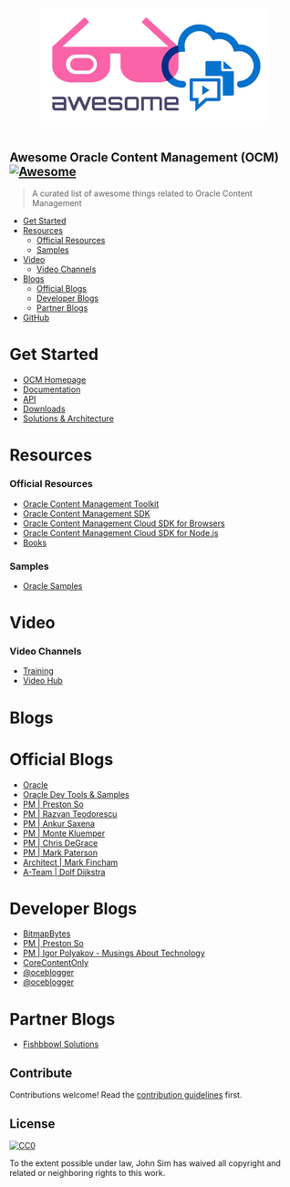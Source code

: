 <p align="center">
  <br>
  <img width="400" src="./awesome.png" alt="logo of awesome-OCM repository">
  <br>
  <br>
</p>

## Awesome Oracle Content Management (OCM) [![Awesome](https://awesome.re/badge.svg)](https://awesome.re)


> A curated list of awesome things related to Oracle Content Management

- [Get Started](#get-started)
- [Resources](#resources)
  - [Official Resources](#official-resources)
  - [Samples](#samples)
- [Video](#video)
  - [Video Channels](#video-channels)
- [Blogs](#resources)
  - [Official Blogs](#official-blogs)
  - [Developer Blogs](#developer-blogs)
  - [Partner Blogs](#partner-blogs)
- [GitHub](#github)

# Get Started
 - [OCM Homepage](https://www.oracle.com/uk/content-management)
 - [Documentation](https://docs.oracle.com/en/cloud/paas/content-cloud/)
 - [API](https://docs.oracle.com/en/cloud/paas/content-cloud/apisdk.html)
 - [Downloads](https://www.oracle.com/content-management/technologies/downloads/)
 - [Solutions & Architecture](https://docs.oracle.com/solutions/?q=&cType=reference-architectures%2Csolution-playbook%2Cbuilt-deployed&sort=date-desc&lang=en)



# Resources

### Official Resources
- [Oracle Content Management Toolkit](https://github.com/oracle/content-and-experience-toolkit)
- [Oracle Content Management SDK](https://github.com/oracle/content-management-sdk)
- [Oracle Content Management Cloud SDK for Browsers](https://github.com/oracle/content-sdk-for-browser)
- [Oracle Content Management Cloud SDK for Node.js](https://github.com/oracle/content-sdk-for-nodejs)
- [Books](https://docs.oracle.com/en/cloud/paas/content-cloud/books.html)

### Samples
- [Oracle Samples](https://docs.oracle.com/en/cloud/paas/content-cloud/samples.html)

# Video

### Video Channels
 - [Training](https://docs.oracle.com/en/cloud/paas/content-cloud/videos.html)
 - [Video Hub](https://videohub.oracle.com/tag?tagid=ocm)

# Blogs

# Official Blogs
- [Oracle](https://blogs.oracle.com/content-management/)
- [Oracle Dev Tools & Samples](https://blogs.oracle.com/content-management/category/ocm-developer-tools-and-samples)
- [PM | Preston So](https://blogs.oracle.com/authors/preston-so)
- [PM | Razvan Teodorescu](https://blogs.oracle.com/authors/razvan-teodorescu)
- [PM | Ankur Saxena](https://blogs.oracle.com/authors/ankur-saxena)
- [PM | Monte Kluemper](https://blogs.oracle.com/authors/monte-kluemper-x)
- [PM | Chris DeGrace](https://blogs.oracle.com/authors/chris-degrace)
- [PM | Mark Paterson](https://blogs.oracle.com/authors/mark-paterson)
- [Architect | Mark Fincham](https://blogs.oracle.com/authors/mark-fincham)
- [A-Team | Dolf Dijkstra](https://blogs.oracle.com/authors/dolf-dijkstra)

# Developer Blogs
- [BitmapBytes](https://bitmapbytes.com)
- [PM | Preston So](https://preston.so)
- [PM | Igor Polyakov - Musings About Technology](https://igor-polyakov.com)
- [CoreContentOnly](https://www.corecontentonly.com/)
- [@oceblogger](https://medium.com/@oceblogger)
- [@oceblogger](https://medium.com/@oceblogger)

# Partner Blogs
- [Fishbbowl Solutions](https://fishbowlsolutions.com/blog)

## Contribute

Contributions welcome! Read the [contribution guidelines](contributing.md) first.


## License

[![CC0](https://mirrors.creativecommons.org/presskit/buttons/88x31/svg/cc-zero.svg)](https://creativecommons.org/publicdomain/zero/1.0)

To the extent possible under law, John Sim has waived all copyright and
related or neighboring rights to this work.
